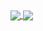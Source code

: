 <a href="https://github.com/BlazeSnow">
  <img align="center" src="https://github-readme-stats-blazesnows-projects.vercel.app/api?username=BlazeSnow&count_private=true&show_icons=true&include_all_commits=true&theme=ambient_gradient" />
</a>
<a href="https://github.com/BlazeSnow">
  <img align="center" src="https://github-readme-stats-blazesnows-projects.vercel.app/api/top-langs/?username=BlazeSnow&count_private=true&include_all_commits=true&theme=ambient_gradient&layout=pie" />
</a>